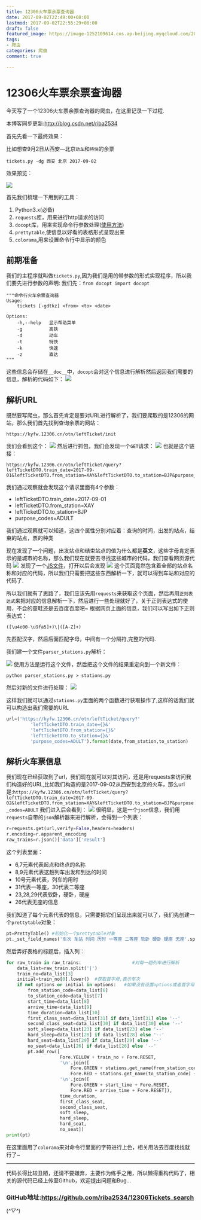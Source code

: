 ```yaml
---
title: 12306火车票余票查询器
date: 2017-09-02T22:49:00+08:00
lastmod: 2017-09-02T22:55:29+08:00
draft: false
featured_image: https://image-1252109614.cos.ap-beijing.myqcloud.com/2023/02/17/63ee7d31d14fd.jpg
tags:
- 爬虫
categories: 爬虫
comment: true

---
```


# 12306火车票余票查询器

今天写了一个12306火车票余票查询器的爬虫，在这里记录一下过程.

本博客同步更新:http://blog.csdn.net/riba2534

首先先看一下最终效果：

比如想查9月2日从西安—北京`动车`和`特快`的余票

```
tickets.py -dg 西安 北京 2017-09-02
```

效果预览：

![](https://image-1252109614.cos.ap-beijing.myqcloud.com/2023/02/17/63ee7d3348a56.jpg)

首先我们梳理一下用到的工具：

1. Python3.x(必备)
2. `requests`库，用来进行http请求的访问
3. `docopt`库，用来实现命令行参数处理([使用方法](http://www.jianshu.com/p/9ae4cf88e552))
4. `prettytable`,使信息以好看的表格形式呈现出来
5. `colorama`,用来设置命令行中显示的颜色

## 前期准备

我们的主程序就叫做`tickets.py`,因为我们是用的带参数的形式实现程序，所以我们要先进行参数的声明:
我们先：`from docopt import docopt`

```
"""命令行火车余票查询器
Usage:
    tickets [-gdtkz] <from> <to> <date>

Options:
    -h,--help   显示帮助菜单
    -g          高铁
    -d          动车
    -t          特快
    -k          快速
    -z          直达
"""
```

这些信息会存储在`__doc__`中，`docopt`会对这个信息进行解析然后返回我们需要的信息，解析的代码如下：
![](https://image-1252109614.cos.ap-beijing.myqcloud.com/2023/02/17/63ee7d34541af.jpg)



## 解析URL

既然要写爬虫，那么首先肯定是要对URL进行解析了，我们要爬取的是12306的网站，那么我们首先找到查询余票的网站：

```
https://kyfw.12306.cn/otn/leftTicket/init
```

我们会看到这个：
![](https://image-1252109614.cos.ap-beijing.myqcloud.com/2023/02/17/63ee7d31d14fd.jpg)
然后进行抓包，我们会发现一个`GET`请求：
![](https://image-1252109614.cos.ap-beijing.myqcloud.com/2023/02/17/63ee7d369bfe5.jpg)
也就是这个链接：

```
https://kyfw.12306.cn/otn/leftTicket/query?leftTicketDTO.train_date=2017-09-01&leftTicketDTO.from_station=XAY&leftTicketDTO.to_station=BJP&purpose_codes=ADULT
```

我们通过观察就会发现这个请求里面有4个参数：

- leftTicketDTO.train_date=2017-09-01
- leftTicketDTO.from_station=XAY
- leftTicketDTO.to_station=BJP
- purpose_codes=ADULT

我们通过观察就可以知道，这四个属性分别对应着：查询的时间，出发的站点，结束的站点，票的种类

现在发现了一个问题，出发站点和结束站点的值为什么都是**英文**，这些字母肯定表示的是城市的名称，那么我们现在就要去寻找这些城市的代码，我们查看网页源代码
![](https://image-1252109614.cos.ap-beijing.myqcloud.com/2023/02/17/63ee7d380ca9d.jpg)
发现了一个[JS文件](https://kyfw.12306.cn/otn/resources/js/framework/station_name.js?station_version=1.9025)，打开以后会发现
![](https://image-1252109614.cos.ap-beijing.myqcloud.com/2023/02/17/63ee7d3985bee.jpg)
这个页面竟然包含着全部的站点名称和对应的代码，所以我们只需要把这些东西解析一下，就可以得到车站和对应的代码了.

所以我们就有了思路了，我们应该先用`requests`来获取这个页面，然后再用`正则表达式`来把对应的信息解析一下，然后进行一些处理就好了，关于正则表达式的使用，不会的童鞋还是去百度百度吧~
根据网页上面的信息，我们可以写出如下正则表达式：

```
([\u4e00-\u9fa5]+)\|([A-Z]+)
```

先匹配汉字，然后后面匹配字母，中间有一个分隔符,完整的代码.

我们建一个文件`parser_stations.py`解析：

![](https://image-1252109614.cos.ap-beijing.myqcloud.com/2023/02/17/63ee7d3aa3747.jpg)
使用方法是运行这个文件，然后把这个文件的结果重定向到一个新文件：

```
python parser_stations.py > stations.py
```

然后对新的文件进行处理：
![](https://image-1252109614.cos.ap-beijing.myqcloud.com/2023/02/17/63ee7d3bb09d2.jpg)

这样我们就可以通过`stations.py`里面的两个函数进行获取操作了,这样的话我们就可以构造出我们需要的URL

```python
url=('https://kyfw.12306.cn/otn/leftTicket/query?'
         'leftTicketDTO.train_date={}&'
         'leftTicketDTO.from_station={}&'
         'leftTicketDTO.to_station={}&'
         'purpose_codes=ADULT').format(date,from_station,to_station)
```
## 解析火车票信息

我们现在已经获取到了url，我们现在就可以对其访问，还是用requests来访问我们构造好的URL,比如我们构造的是2017-09-02从西安到北京的火车，那么url是:`https://kyfw.12306.cn/otn/leftTicket/query?leftTicketDTO.train_date=2017-09-02&leftTicketDTO.from_station=XAY&leftTicketDTO.to_station=BJP&purpose_codes=ADULT`
我们进入后会看到：
![](https://image-1252109614.cos.ap-beijing.myqcloud.com/2023/02/17/63ee7d3d39a31.jpg)
很明显，这是一个`json`信息，我们用`requests`自带的`json`解析器来进行解析，会得到一个列表：

```python
r=requests.get(url,verify=False,headers=headers)
r.encoding=r.apparent_encoding
raw_trains=r.json()['data']['result'] 
```

这个列表里面：

- 6,7元素代表起点和终点的名称
- 8,9元素代表这趟列车出发和到达的时间
- 10号元素代表，列车的用时
- 31代表一等座，30代表二等座
- 23,28,29代表软卧，硬卧，硬座
- 26代表无座的信息

我们知道了每个元素代表的信息，只需要把它们呈现出来就可以了，我们先创建一个`prettytable`对象：

```python
pt=PrettyTable() #初始化一个prettytable对象
pt._set_field_names('车次 车站 时间 历时 一等座 二等座 软卧 硬卧 硬座 无座'.split())
```

然后弄好表格的标题后，插入列：

```python
for raw_train in raw_trains:                   #对每一趟列车进行解析
    data_list=raw_train.split('|')
    train_no=data_list[3]
    initial=train_no[0].lower()  #获取首字母,表示车次
    if not options or initial in options:   #如果没有设置options或者首字母在options里面
        from_station_code=data_list[6]
        to_station_code=data_list[7]
        start_time=data_list[8]
        arrive_time=data_list[9]
        time_duration=data_list[10]
        first_class_seat=data_list[31] if data_list[31] else '--'
        second_class_seat=data_list[30] if data_list[30] else '--'
        soft_sleep=data_list[23] if data_list[23] else '--'
        hard_sleep=data_list[28] if data_list[28] else '--'
        hard_seat=data_list[29] if data_list[29] else '--'
        no_seat=data_list[26] if data_list[26] else '--'
        pt.add_row([
                    Fore.YELLOW + train_no + Fore.RESET,
                    '\n'.join([
                        Fore.GREEN + stations.get_name(from_station_code) + Fore.RESET,
                        Fore.RED + stations.get_name(to_station_code) + Fore.RESET]),
                    '\n'.join([
                        Fore.GREEN + start_time + Fore.RESET,
                        Fore.RED + arrive_time + Fore.RESET]),
                    time_duration,
                    first_class_seat,
                    second_class_seat,
                    soft_sleep,
                    hard_sleep,
                    hard_seat,
                    no_seat])
print(pt)
```

在这里面用了`colorama`来对命令行里面的字符进行上色，相关用法去百度找找就行了~

------

代码长得比较丑陋，还请不要嫌弃，主要作为练手之用，所以懒得重构代码了，相关的源代码已经上传至Github，欢迎提出问题和Bug…

### GitHub地址:https://github.com/riba2534/12306Tickets_search

(*^▽^*)